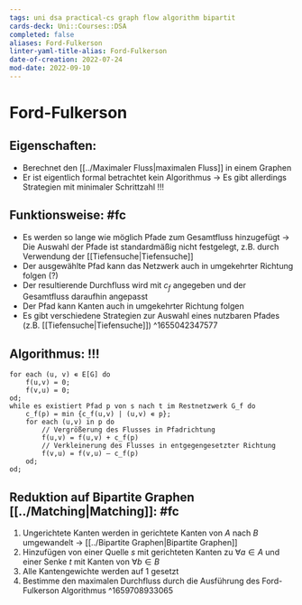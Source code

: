 ```yaml
---
tags: uni dsa practical-cs graph flow algorithm bipartit
cards-deck: Uni::Courses::DSA
completed: false
aliases: Ford-Fulkerson
linter-yaml-title-alias: Ford-Fulkerson
date-of-creation: 2022-07-24
mod-date: 2022-09-10
---
```


# Ford-Fulkerson

## Eigenschaften:
- Berechnet den [[../Maximaler Fluss|maximalen Fluss]] in einem Graphen
- Er ist eigentlich formal betrachtet kein Algorithmus
	→ Es gibt allerdings Strategien mit minimaler Schrittzahl !!!

## Funktionsweise: #fc
- Es werden so lange wie möglich Pfade zum Gesamtfluss hinzugefügt
	→ Die Auswahl der Pfade ist standardmäßig nicht festgelegt, z.B. durch Verwendung der [[Tiefensuche|Tiefensuche]]
- Der ausgewählte Pfad kann das Netzwerk auch in umgekehrter Richtung folgen (?)
- Der resultierende Durchfluss wird mit $c_f$ angegeben und der Gesamtfluss daraufhin angepasst
- Der Pfad kann Kanten auch in umgekehrter Richtung folgen
- Es gibt verschiedene Strategien zur Auswahl eines nutzbaren Pfades (z.B. [[Tiefensuche|Tiefensuche]])
^1655042347577

## Algorithmus: !!!
```
for each (u, v) ∊ E[G] do
	f(u,v) = 0;
	f(v,u) = 0;
od;
while es existiert Pfad p von s nach t im Restnetzwerk G_f do
	c_f(p) = min {c_f(u,v) | (u,v) ∊ p};
	for each (u,v) in p do
		// Vergrößerung des Flusses in Pfadrichtung
		f(u,v) = f(u,v) + c_f(p)
		// Verkleinerung des Flusses in entgegengesetzter Richtung
		f(v,u) = f(v,u) – c_f(p)
	od;
od;
```

## Reduktion auf Bipartite Graphen [[../Matching|Matching]]: #fc
1. Ungerichtete Kanten werden in gerichtete Kanten von $A$ nach $B$ umgewandelt
	 → [[../Bipartite Graphen|Bipartite Graphen]]
2. Hinzufügen von einer Quelle $s$ mit gerichteten Kanten zu $\forall a \in A$ und einer Senke $t$ mit Kanten von $\forall b \in B$
3. Alle Kantengewichte werden auf 1 gesetzt
4. Bestimme den maximalen Durchfluss durch die Ausführung des Ford-Fulkerson Algorithmus
^1659708933065
